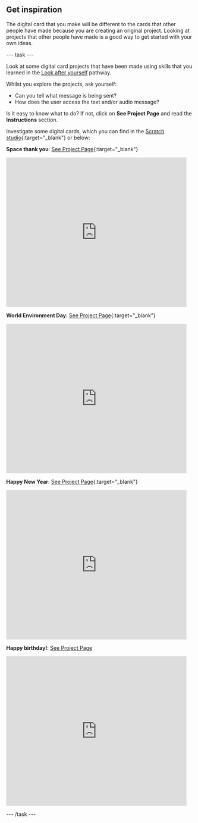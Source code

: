 ## Get inspiration

The digital card that you make will be different to the cards that other people have made because you are creating an original project. Looking at projects that other people have made is a good way to get started with your own ideas.

--- task ---

Look at some digital card projects that have been made using skills that you learned in the [Look after yourself](https://projects.raspberrypi.org/en/pathways/look-after-yourself) pathway.

Whilst you explore the projects, ask yourself:
+ Can you tell what message is being sent? 
+ How does the user access the text and/or audio message?

Is it easy to know what to do? If not, click on **See Project Page** and read the **Instructions** section.

Investigate some digital cards, which you can find in the [Scratch studio](https://scratch.mit.edu/studios/27073994){:target="_blank"} or below:

**Space thank you**: [See Project Page](https://scratch.mit.edu/projects/461080920){:target="_blank"}
<div class="scratch-preview">
  <iframe src="https://scratch.mit.edu/projects/461080920/embed" allowtransparency="true" width="485" height="402" frameborder="0" scrolling="no" allowfullscreen></iframe>
</div>

**World Environment Day**: [See Project Page](https://scratch.mit.edu/projects/460628546){:target="_blank"}
<div class="scratch-preview">
  <iframe src="https://scratch.mit.edu/projects/460628546/embed" allowtransparency="true" width="485" height="402" frameborder="0" scrolling="no" allowfullscreen></iframe>
</div>

**Happy New Year**: [See Project Page](https://scratch.mit.edu/projects/465299716){:target="_blank"}
<div class="scratch-preview">
  <iframe src="https://scratch.mit.edu/projects/465299716/embed" allowtransparency="true" width="485" height="402" frameborder="0" scrolling="no" allowfullscreen></iframe>
</div>

**Happy birthday!**: [See Project Page](https://scratch.mit.edu/projects/460632311)
<div class="scratch-preview">
  <iframe src="https://scratch.mit.edu/projects/460632311/embed" allowtransparency="true" width="485" height="402" frameborder="0" scrolling="no" allowfullscreen></iframe>
</div>

--- /task ---

